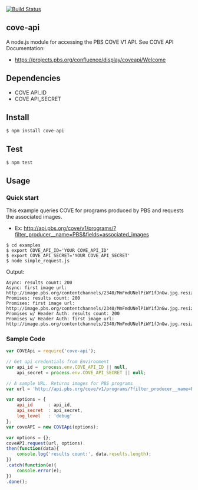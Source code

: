 [![Build Status](https://travis-ci.org/KQED/cove-api.svg?branch=release)](https://travis-ci.org/KQED/cove-api)
## cove-api
A node.js module for accessing the PBS COVE V1 API. See COVE API Documentation:
* https://projects.pbs.org/confluence/display/coveapi/Welcome

## Dependencies
* COVE API_ID
* COVE API_SECRET

## Install
```
$ npm install cove-api
```

## Test
```
$ npm test
```

## Usage
### Quick start
This example queries COVE for programs produced by PBS and requests the associated images.
* Ex: http://api.pbs.org/cove/v1/programs/?filter_producer__name=PBS&fields=associated_images
```
$ cd examples
$ export COVE_API_ID='YOUR COVE_API_ID'
$ export COVE_API_SECRET='YOUR COVE_API_SECRET'
$ node simple_request.js
```
Output:
```
Async: results count: 200
Async: first image url: http://image.pbs.org/contentchannels/2340/MmFmdUNelPiWY1fJnGw.jpg.resize.144x81.jpg
Promises: results count: 200
Promises: first image url: http://image.pbs.org/contentchannels/2340/MmFmdUNelPiWY1fJnGw.jpg.resize.144x81.jpg
Promises w/ Header Auth: results count: 200
Promises w/ Header Auth: first image url: http://image.pbs.org/contentchannels/2340/MmFmdUNelPiWY1fJnGw.jpg.resize.144x81.jpg
```
### Sample Code
```javascript
var COVEApi = require('cove-api');

// Get api credentials from Environment
var api_id =  process.env.COVE_API_ID || null,
    api_secret = process.env.COVE_API_SECRET || null;

// A sample URL. Returns images for PBS programs
var url = 'http://api.pbs.org/cove/v1/programs/?filter_producer__name=PBS&fields=associated_images';

var options = {
    api_id      : api_id,
    api_secret  : api_secret,
    log_level   : 'debug'
};
var coveAPI = new COVEApi(options);

var options = {};
coveAPI.request(url, options).
then(function(data){
    console.log('results count:', data.results.length);
})
.catch(function(e){
    console.error(e);
})
.done();
```
